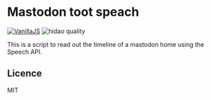 # Mastodon toot speach

[![VanillaJS](https://img.shields.io/badge/Framework-VanillaJS-blue.svg)](http://vanilla-js.com/)
![hidao quality](https://img.shields.io/badge/hidao-quality-orange.svg)

This is a script to read out the timeline of a mastodon home using the Speech API.

## Licence

MIT